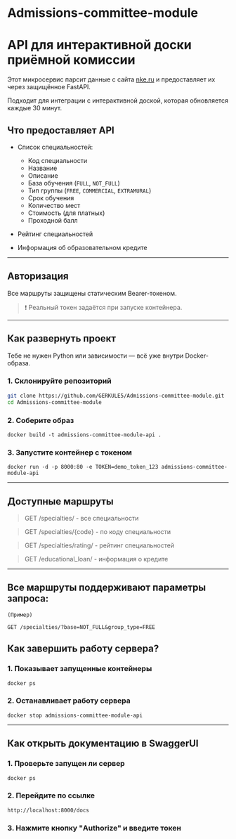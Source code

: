# Admissions-committee-module
# API для интерактивной доски приёмной комиссии

Этот микросервис парсит данные с сайта [nke.ru](http://www.nke.ru) и предоставляет их через защищённое FastAPI.

Подходит для интеграции с интерактивной доской, которая обновляется каждые 30 минут.

## Что предоставляет API

- Список специальностей:
  - Код специальности
  - Название
  - Описание
  - База обучения (`FULL`, `NOT_FULL`)
  - Тип группы (`FREE`, `COMMERCIAL`, `EXTRAMURAL`)
  - Срок обучения
  - Количество мест
  - Стоимость (для платных)
  - Проходной балл

- Рейтинг специальностей
- Информация об образовательном кредите

---

## Авторизация

Все маршруты защищены статическим Bearer-токеном.


> ❗ Реальный токен задаётся при запуске контейнера.

---

## Как развернуть проект

Тебе не нужен Python или зависимости — всё уже внутри Docker-образа.

### 1. Склонируйте репозиторий

```bash
git clone https://github.com/GERKULE5/Admissions-committee-module.git 
cd Admissions-committee-module

```
### 2. Соберите образ

```
docker build -t admissions-committee-module-api .
```

### 3. Запустите контейнер с токеном

```
docker run -d -p 8000:80 -e TOKEN=demo_token_123 admissions-committee-module-api
```
---

## Доступные маршруты


> GET /specialties/ - все специальности

> GET /specialties/{code} - по коду специальности

> GET /specialties/rating/ - рейтинг специальностей

> GET /educational_loan/ - информация о кредите
 
---

## Все маршруты поддерживают параметры запроса:
```
(Пример)

GET /specialties/?base=NOT_FULL&group_type=FREE
```

## Как завершить работу сервера?

### 1. Показывает запущенные контейнеры

```
docker ps
```

### 2. Останавливает работу сервера

```
docker stop admissions-committee-module-api
```
---

## Как открыть документацию в SwaggerUI

### 1. Проверьте запущен ли сервер

```
docker ps
```

### 2. Перейдите по ссылке

```
http://localhost:8000/docs
```

### 3. Нажмите кнопку "Authorize" и введите токен

